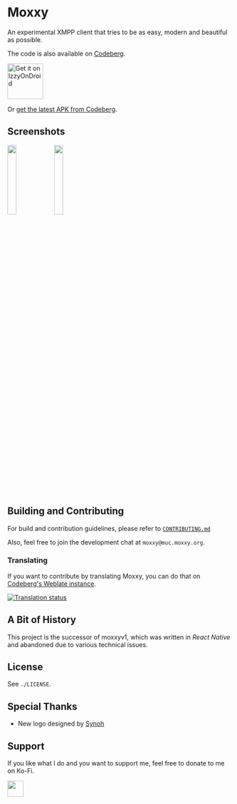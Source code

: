 # Moxxy

An experimental XMPP client that tries to be as easy, modern and beautiful as possible.

The code is also available on [Codeberg](https://codeberg.org/moxxy/moxxy).

[<img src="https://gitlab.com/IzzyOnDroid/repo/-/raw/master/assets/IzzyOnDroid.png" alt="Get it on IzzyOnDroid" height="80">](https://apt.izzysoft.de/fdroid/index/apk/org.moxxy.moxxyv2)

Or [get the latest APK from Codeberg](https://codeberg.org/moxxy/moxxy/releases/latest).

## Screenshots

[<img src="https://codeberg.org/moxxy/moxxyv2/raw/branch/master/fastlane/metadata/android/en-US/images/phoneScreenshots/1.png" width="20%"></img>](./fastlane/metadata/android/en-US/images/phoneScreenshots/1.png)
[<img src="https://codeberg.org/moxxy/moxxyv2/raw/branch/master/fastlane/metadata/android/en-US/images/phoneScreenshots/2.png" width="20%"></img>](./fastlane/metadata/android/en-US/images/phoneScreenshots/2.png)

## Building and Contributing

For build and contribution guidelines, please refer to [`CONTRIBUTING.md`](./CONTRIBUTING.md)

Also, feel free to join the development chat at `moxxy@muc.moxxy.org`.

### Translating

If you want to contribute by translating Moxxy, you can do that on [Codeberg's Weblate instance](https://translate.codeberg.org/projects/moxxy/moxxy/).

[![Translation status](https://translate.codeberg.org/widgets/moxxy/-/moxxy/multi-auto.svg)](https://translate.codeberg.org/engage/moxxy/)

## A Bit of History

This project is the successor of moxxyv1, which was written in *React Native* and abandoned
due to various technical issues.

## License

See `./LICENSE`.

## Special Thanks

- New logo designed by [Synoh](https://twitter.com/synoh_manda)

## Support

If you like what I do and you want to support me, feel free to donate to me on Ko-Fi.

[<img src="https://codeberg.org/moxxy/moxxyv2/raw/branch/master/assets/repo/kofi.png" height="36" style="height: 36px; border: 0px;"></img>](https://ko-fi.com/papatutuwawa)
